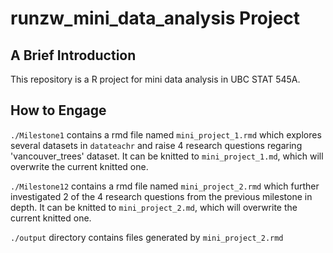 # runzw_mini_data_analysis Project

## A Brief Introduction

This repository is a R project for mini data analysis in UBC STAT 545A.

## How to Engage

`./Milestone1` contains a rmd file named `mini_project_1.rmd` which explores several datasets in `datateachr` and raise 4 research questions regaring 'vancouver_trees' dataset. It can be knitted to `mini_project_1.md`, which will overwrite the current knitted one.

`./Milestone12` contains a rmd file named `mini_project_2.rmd` which further investigated 2 of the 4 research questions from the previous milestone in depth. It can be knitted to `mini_project_2.md`, which will overwrite the current knitted one.

`./output` directory contains files generated by `mini_project_2.rmd`

